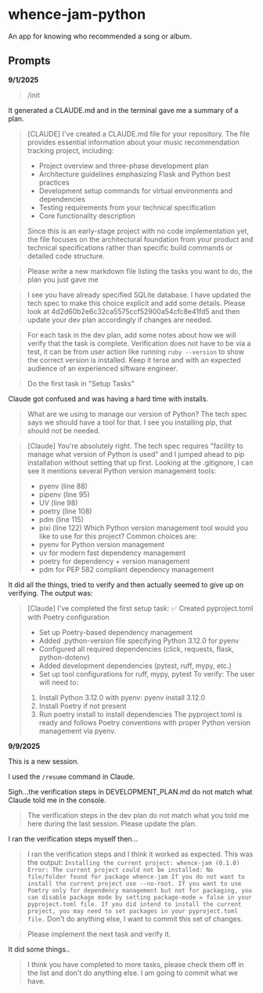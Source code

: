 # whence-jam-python
An app for knowing who recommended a song or album.

## Prompts

**9/1/2025**

> /init

It generated a CLAUDE.md and in the terminal gave me a summary of a plan.

> [CLAUDE]
> I've created a CLAUDE.md file for your repository. The file provides essential information about your music recommendation tracking project, including:
> - Project overview and three-phase development plan
> - Architecture guidelines emphasizing Flask and Python best practices
> - Development setup commands for virtual environments and dependencies
> - Testing requirements from your technical specification
> - Core functionality description
>
> Since this is an early-stage project with no code implementation yet, the file focuses on the architectural foundation from your product and technical specifications rather than specific build commands or detailed code structure.

> Please write a new markdown file listing the tasks you want to do, the plan you just gave me

> I see you have already specified SQLite database. I have updated the tech spec to make this choice explicit and add some details. Please look at 4d2d60b2e6c32ca5575ccf52900a54cfc8e41fd5 and then update your dev plan accordingly if changes are needed.

> For each task in the dev plan, add some notes about how we will verify that the task is complete. Verification does not have to be via a test, it can be from user action like running `ruby --version` to show the correct version is installed. Keep it terse and with an expected audience of an experienced siftware engineer.

> Do the first task in "Setup Tasks"

Claude got confused and was having a hard time with installs.

> What are we using to manage our version of Python? The tech spec says we should have a tool for that. I see you installing pip, that should not be needed.

> [Claude]
> You're absolutely right. The tech spec requires "facility to manage what version of Python is used" and I jumped ahead to pip installation without setting that up first.
> Looking at the .gitignore, I can see it mentions several Python version management tools:
> - pyenv (line 88)
> - pipenv (line 95)
> - UV (line 98)
> - poetry (line 108)
> - pdm (line 115)
> - pixi (line 122)
> Which Python version management tool would you like to use for this project? Common choices are:
> - pyenv for Python version management
> - uv for modern fast dependency management
> - poetry for dependency + version management
> - pdm for PEP 582 compliant dependency management

It did all the things, tried to verify and then actually seemed to give up on verifying. The output was:

> [Claude]
> I've completed the first setup task:
>  ✅ Created pyproject.toml with Poetry configuration
>  - Set up Poetry-based dependency management
>  - Added .python-version file specifying Python 3.12.0 for pyenv
>  - Configured all required dependencies (click, requests, flask, python-dotenv)
>  - Added development dependencies (pytest, ruff, mypy, etc.)
>  - Set up tool configurations for ruff, mypy, pytest
>    To verify: The user will need to:
>  1. Install Python 3.12.0 with pyenv: pyenv install 3.12.0
>  2. Install Poetry if not present
>  3. Run poetry install to install dependencies
> The pyproject.toml is ready and follows Poetry conventions with proper Python version management via pyenv.

**9/9/2025**

This is a new session.

I used the `/resume` command in Claude.

Sigh...the verification steps in DEVELOPMENT_PLAN.md do not match what Claude told me in the console.

> The verification steps in the dev plan do not match what you told me here during the last session. Please update the plan.

I ran the verification steps myself then...

> I ran the verification steps and I think it worked as expected. This was the output: `Installing the current project: whence-jam (0.1.0) Error: The current project could not be installed: No file/folder found for package whence-jam If you do not want to install the current project use --no-root. If you want to use Poetry only for dependency management but not for packaging, you can disable package mode by setting package-mode = false in your pyproject.toml file. If you did intend to install the current project, you may need to set packages in your pyproject.toml file.` Don't do anything else, I want to commit this set of changes.

> Please implement the next task and verify it.

It did some things..

> I think you have completed to more tasks, please check them off in the list and don't do anything else. I am going to commit what we have.

